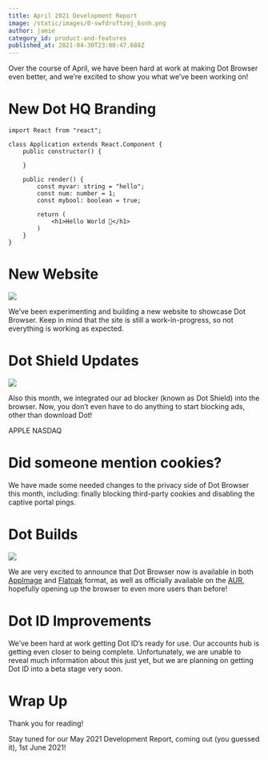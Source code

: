 ```yaml
---
title: April 2021 Development Report
image: /static/images/0-swfdruftzmj_6snh.png
author: jamie
category_id: product-and-features
published_at: 2021-04-30T23:00:47.688Z
---
```

Over the course of April, we have been hard at work at making Dot Browser even better, and we’re excited to show you what we’ve been working on!

# New Dot HQ Branding

```tsx
import React from "react";

class Application extends React.Component {
    public constructor() {

    }

    public render() {
        const myvar: string = "hello";
        const num: number = 1;
        const mybool: boolean = true;

        return (
            <h1>Hello World 👋</h1>
        )
    }
}
```

# New Website

![](https://miro.medium.com/max/2543/1*0xBZscvc6_L647QbB5ey7w.png)

We’ve been experimenting and building a new website to showcase Dot Browser. Keep in mind that the site is still a work-in-progress, so not everything is working as expected.

# Dot Shield Updates

![](https://miro.medium.com/max/700/0*OyEsmhD6mQveMyVa.png)

Also this month, we integrated our ad blocker (known as Dot Shield) into the browser. Now, you don’t even have to do anything to start blocking ads, other than download Dot!

APPLE NASDAQ

# Did someone mention cookies?

We have made some needed changes to the privacy side of Dot Browser this month, including: finally blocking third-party cookies and disabling the captive portal pings.

# Dot Builds

![](https://miro.medium.com/max/700/0*B9S193B2dBsGc8kh.png)

We are very excited to announce that Dot Browser now is available in both [AppImage](https://github.com/dothq/browser-desktop/releases/latest/download/Dot_Browser-x86-64.AppImage) and [Flatpak](https://github.com/dothq/browser-desktop/releases/latest/download/dot-nightly.flatpak) format, as well as officially available on the [AUR](https://aur.archlinux.org/packages/dot-bin/), hopefully opening up the browser to even more users than before!

# Dot ID Improvements

We’ve been hard at work getting Dot ID’s ready for use. Our accounts hub is getting even closer to being complete. Unfortunately, we are unable to reveal much information about this just yet, but we are planning on getting Dot ID into a beta stage very soon.

# Wrap Up

Thank you for reading!

Stay tuned for our May 2021 Development Report, coming out (you guessed it), 1st June 2021!